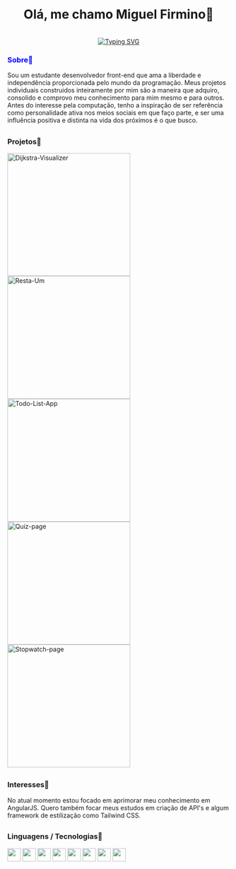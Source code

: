 <div align="center">
  
# Olá, me chamo Miguel Firmino👋

<br>
<a href="https://git.io/typing-svg"><img src="https://readme-typing-svg.demolab.com?font=Fira+Code&pause=1000&color=2A77CC&background=FFFFFF00&center=true&width=435&lines=Open+For+Work!;Artist+and+Art+Lover!;Architect+of+Human's+Needs." alt="Typing SVG" /></a>
</div>

<h3 style="color:blue">Sobre🏴</h3>

Sou um estudante desenvolvedor front-end que ama a liberdade e independência proporcionada pelo mundo da programação. Meus projetos individuais construidos inteiramente por mim são a maneira que adquiro, consolido e comprovo meu conhecimento para mim mesmo e para outros. Antes do interesse pela computação, tenho a inspiração de ser referência como personalidade ativa nos meios sociais em que faço parte, e ser uma influência positiva e distinta na vida dos próximos é o que busco.

##
<h3>Projetos🏴</h3>

<div>
  
</div>

<a href="https://github.com/MiguelFirmino/Dijkstra-Visualizer"><img width="278" src="https://denvercoder1-github-readme-stats.vercel.app/api/pin/?username=MiguelFirmino&repo=Dijkstra-Visualizer&theme=react&bg_color=1F222E&title_color=F85D7F&hide_border=true&icon_color=F8D866&show_icons=false" alt="Dijkstra-Visualizer"></a>
<a href="https://github.com/MiguelFirmino/Resta-Um"><img width="278" src="https://denvercoder1-github-readme-stats.vercel.app/api/pin/?username=MiguelFirmino&repo=Resta-Um&theme=react&bg_color=1F222E&title_color=F85D7F&hide_border=true&icon_color=F8D866&show_icons=false" alt="Resta-Um"></a>
<a href="https://github.com/MiguelFirmino/Todo-List-App"><img width="278" src="https://denvercoder1-github-readme-stats.vercel.app/api/pin/?username=MiguelFirmino&repo=Todo-List-App&theme=react&bg_color=1F222E&title_color=F85D7F&hide_border=true&icon_color=F8D866&show_icons=false" alt="Todo-List-App"></a>
<a href="https://github.com/MiguelFirmino/Quiz-page"><img width="278" src="https://denvercoder1-github-readme-stats.vercel.app/api/pin/?username=MiguelFirmino&repo=Quiz-page&theme=react&bg_color=1F222E&title_color=F85D7F&hide_border=true&icon_color=F8D866&show_icons=false" alt="Quiz-page"></a>
<a href="https://github.com/MiguelFirmino/Stopwatch-page"><img width="278" src="https://denvercoder1-github-readme-stats.vercel.app/api/pin/?username=MiguelFirmino&repo=Stopwatch-page&theme=react&bg_color=1F222E&title_color=F85D7F&hide_border=true&icon_color=F8D866&show_icons=false" alt="Stopwatch-page"></a>

##
<h3>Interesses🏴</h3>

No atual momento estou focado em aprimorar meu conhecimento em AngularJS. Quero também focar meus estudos em criação de API's e algum framework de estilização como Tailwind CSS.

## 
<h3>Linguagens / Tecnologias🏴</h3>
<div>
<img width="30px" height="30px" src="https://cdn.jsdelivr.net/gh/devicons/devicon/icons/html5/html5-original-wordmark.svg" />
<img width="30px" height="30px" src="https://cdn.jsdelivr.net/gh/devicons/devicon/icons/css3/css3-original-wordmark.svg" />
<img width="30px" height="30px" padding-right="10px" src="https://cdn.jsdelivr.net/gh/devicons/devicon/icons/javascript/javascript-original.svg" />
<img width="30px" height="30px" src="https://cdn.jsdelivr.net/gh/devicons/devicon/icons/python/python-original.svg" />
<img width="30px" height="30px" src="https://cdn.jsdelivr.net/gh/devicons/devicon/icons/react/react-original.svg" />
<img width="30px" height="30px" src="https://cdn.jsdelivr.net/gh/devicons/devicon/icons/angularjs/angularjs-plain.svg" />
<img width="30px" height="30px" src="https://cdn.jsdelivr.net/gh/devicons/devicon/icons/php/php-original.svg" />
<img width="30px" height="30px" src="https://cdn.worldvectorlogo.com/logos/rxjs-1.svg" />
</div>

<!--
**MiguelFirmino/MiguelFirmino** is a ✨ _special_ ✨ repository because its `README.md` (this file) appears on your GitHub profile.

Here are some ideas to get you started:

- 🔭 I’m currently working on ...
- 🌱 I’m currently learning ...
- 👯 I’m looking to collaborate on ...
- 🤔 I’m looking for help with ...
- 💬 Ask me about ...
- 📫 How to reach me: ...
- 😄 Pronouns: ...
- ⚡ Fun fact: ...
-->
